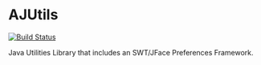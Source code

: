 AJUtils
=======

[![Build Status](https://travis-ci.org/Albertus82/AJUtils.svg?branch=master)](https://travis-ci.org/Albertus82/AJUtils)

Java Utilities Library that includes an SWT/JFace Preferences Framework.
